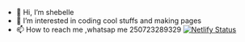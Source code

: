 - 👋 Hi, I’m shebelle
- 👀 I’m interested in coding cool stuffs and making pages
- 📫 How to reach me ,whatsap me 250723289329
[![Netlify Status](https://api.netlify.com/api/v1/badges/5f4e09dd-08e6-40b2-8fde-0fda09833232/deploy-status)](https://shebelleke.netlify.app)
<!---
shebz2023/shebz2023 is a ✨ special ✨ repository because its `README.md` (this file) appears on your GitHub profile.
You can click the Preview link to take a look at your changes.
--->
